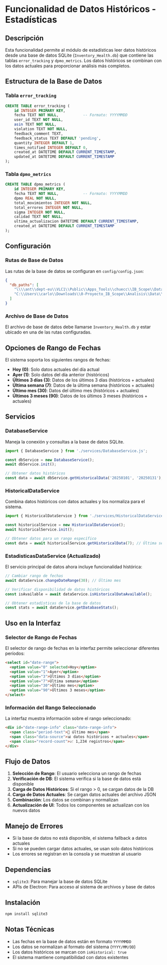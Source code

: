 # Funcionalidad de Datos Históricos - Estadísticas

## Descripción

Esta funcionalidad permite al módulo de estadísticas leer datos históricos desde una base de datos SQLite (`Inventory_Health.db`) que contiene las tablas `error_tracking` y `dpmo_metrics`. Los datos históricos se combinan con los datos actuales para proporcionar análisis más completos.

## Estructura de la Base de Datos

### Tabla `error_tracking`
```sql
CREATE TABLE error_tracking (
    id INTEGER PRIMARY KEY,
    fecha TEXT NOT NULL,           -- Formato: YYYYMMDD
    user_id TEXT NOT NULL,
    asin TEXT NOT NULL,
    violation TEXT NOT NULL,
    feedback_comment TEXT,
    feedback_status TEXT DEFAULT 'pending',
    quantity INTEGER DEFAULT 1,
    times_notified INTEGER DEFAULT 0,
    created_at DATETIME DEFAULT CURRENT_TIMESTAMP,
    updated_at DATETIME DEFAULT CURRENT_TIMESTAMP
);
```

### Tabla `dpmo_metrics`
```sql
CREATE TABLE dpmo_metrics (
    id INTEGER PRIMARY KEY,
    fecha TEXT NOT NULL,           -- Formato: YYYYMMDD
    dpmo REAL NOT NULL,
    total_movimientos INTEGER NOT NULL,
    total_errores INTEGER NOT NULL,
    sigma INTEGER NOT NULL,
    calidad TEXT NOT NULL,
    ultima_actualizacion DATETIME DEFAULT CURRENT_TIMESTAMP,
    created_at DATETIME DEFAULT CURRENT_TIMESTAMP
);
```

## Configuración

### Rutas de Base de Datos

Las rutas de la base de datos se configuran en `config/config.json`:

```json
{
  "db_paths": [
    "\\\\ant\\dept-eu\\VLC1\\Public\\Apps_Tools\\chuecc\\IB_Scope\\Data\\DB\\",
    "C:\\Users\\carlo\\Downloads\\0-Proyecto_IB_Scope\\Analisis\\Data\\DB\\"
  ]
}
```

### Archivo de Base de Datos

El archivo de base de datos debe llamarse `Inventory_Health.db` y estar ubicado en una de las rutas configuradas.

## Opciones de Rango de Fechas

El sistema soporta los siguientes rangos de fechas:

- **Hoy (0)**: Solo datos actuales del día actual
- **Ayer (1)**: Solo datos del día anterior (históricos)
- **Últimos 3 días (3)**: Datos de los últimos 3 días (históricos + actuales)
- **Última semana (7)**: Datos de la última semana (históricos + actuales)
- **Último mes (30)**: Datos del último mes (históricos + actuales)
- **Últimos 3 meses (90)**: Datos de los últimos 3 meses (históricos + actuales)

## Servicios

### DatabaseService

Maneja la conexión y consultas a la base de datos SQLite.

```javascript
import { DatabaseService } from './services/DatabaseService.js';

const dbService = new DatabaseService();
await dbService.init();

// Obtener datos históricos
const data = await dbService.getHistoricalData('20250101', '20250131');
```

### HistoricalDataService

Combina datos históricos con datos actuales y los normaliza para el sistema.

```javascript
import { HistoricalDataService } from './services/HistoricalDataService.js';

const historicalService = new HistoricalDataService();
await historicalService.init();

// Obtener datos para un rango específico
const data = await historicalService.getHistoricalData(7); // Última semana
```

### EstadisticasDataService (Actualizado)

El servicio principal de datos ahora incluye funcionalidad histórica:

```javascript
// Cambiar rango de fechas
await dataService.changeDateRange(30); // Último mes

// Verificar disponibilidad de datos históricos
const isAvailable = await dataService.isHistoricalDataAvailable();

// Obtener estadísticas de la base de datos
const stats = await dataService.getDatabaseStats();
```

## Uso en la Interfaz

### Selector de Rango de Fechas

El selector de rango de fechas en la interfaz permite seleccionar diferentes períodos:

```html
<select id="date-range">
  <option value="0" selected>Hoy</option>
  <option value="1">Ayer</option>
  <option value="3">Últimos 3 días</option>
  <option value="7">Última semana</option>
  <option value="30">Último mes</option>
  <option value="90">Últimos 3 meses</option>
</select>
```

### Información del Rango Seleccionado

La interfaz muestra información sobre el rango seleccionado:

```html
<div id="date-range-info" class="date-range-info">
  <span class="period-text">📅 último mes</span>
  <span class="data-source">📊 datos históricos + actuales</span>
  <span class="record-count">📈 1,234 registros</span>
</div>
```

## Flujo de Datos

1. **Selección de Rango**: El usuario selecciona un rango de fechas
2. **Verificación de DB**: El sistema verifica si la base de datos está disponible
3. **Carga de Datos Históricos**: Si el rango > 0, se cargan datos de la DB
4. **Carga de Datos Actuales**: Se cargan datos actuales del archivo JSON
5. **Combinación**: Los datos se combinan y normalizan
6. **Actualización de UI**: Todos los componentes se actualizan con los nuevos datos

## Manejo de Errores

- Si la base de datos no está disponible, el sistema fallback a datos actuales
- Si no se pueden cargar datos actuales, se usan solo datos históricos
- Los errores se registran en la consola y se muestran al usuario

## Dependencias

- `sqlite3`: Para manejar la base de datos SQLite
- APIs de Electron: Para acceso al sistema de archivos y base de datos

## Instalación

```bash
npm install sqlite3
```

## Notas Técnicas

- Las fechas en la base de datos están en formato `YYYYMMDD`
- Los datos se normalizan al formato del sistema (`YYYY/MM/DD`)
- Los datos históricos se marcan con `isHistorical: true`
- El sistema mantiene compatibilidad con datos existentes
